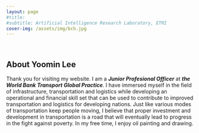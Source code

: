 ```yaml
---
layout: page
#title: 
#subtitle: Artificial Intelligence Research Laboratory, ETRI
cover-img: /assets/img/bch.jpg
---
```


<br/>

## About Yoomin Lee

Thank you for visiting my website. I am a **_Junior Profesional Officer_** at **_the World Bank Transport Global Practice_**. 
I have immersed myself in the field of infrastructure, transportation and logistics while developing an operational and financial skill set that can be used to contribute to improved transportation and logistics for developing nations. Just like various modes of transportation keep people moving, I believe that proper investment and development in transportation is a road that will eventually lead to progress in the fight against poverty.
In my free time, I enjoy oil painting and drawing. 
